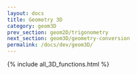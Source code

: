 ```yaml
---
layout: docs
title: Geometry 3D
category: geom3D
prev_section: geom2D/trigonometry
next_section: geom3D/geometry-conversion
permalink: /docs/dev/geom3D/
---
```


{% include all_3D_functions.html %}
